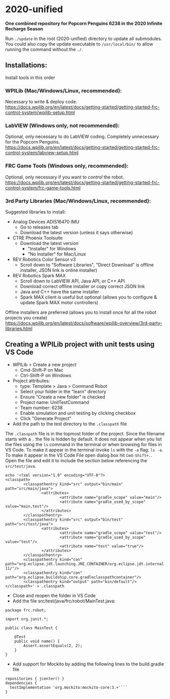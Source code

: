 # 2020-unified

**One combined repository for Popcorn Penguins 6238 in the 2020 Infinite Recharge Season**

Run `./update` in the root (2020-unified) directory to update all submodules. You could also copy the update executable to `/usr/local/bin/` to allow running the command without the `./`.

## Installations:
Install tools in this order
### WPILib (Mac/Windows/Linux, recommended):
Necessary to write & deploy code.  
https://docs.wpilib.org/en/latest/docs/getting-started/getting-started-frc-control-system/wpilib-setup.html

### LabVIEW (Windows only, not recommended):
Optional, only necessary to do LabVIEW coding. Completely unnecessary for the Popcorn Penguins.  
https://docs.wpilib.org/en/latest/docs/getting-started/getting-started-frc-control-system/labview-setup.html

### FRC Game Tools (Windows only, recommended):
Optional, only necessary if you want to _control_ the robot.  
https://docs.wpilib.org/en/latest/docs/getting-started/getting-started-frc-control-system/frc-game-tools.html

### 3rd Party Libraries (Mac/Windows/Linux, recommended):
Suggested libraries to install:
- Analog Devices ADIS16470 IMU 
  - Go to releases tab
  - Download the latest version (unless it says otherwise)
- CTRE Phoenix Toolsuite 
  - Download the latest version
    - "Installer" for Windows
    - "No Installer" for Mac/Linux
- REV Robotics Color Sensor v3 
  - Scroll down to "Software Libraries", "Direct Download" is offline installer, JSON link is online installer)
- REV Robotics Spark MAX 
  - Scroll down to LabVIEW API, Java API, or C++ API
  - Download correct offline installer or copy correct JSON link
  - Java and C++ have the same installer
  - Spark MAX client is useful but optional (allows you to configure & update Spark MAX motor controllers)

Offline installers are preferred (allows you to install once for all the robot projects you create)  
https://docs.wpilib.org/en/latest/docs/software/wpilib-overview/3rd-party-libraries.html

## Creating a WPILib project with unit tests using VS Code
- WPILib > Create a new project
  - Cmd-Shift-P on Mac
  - Ctrl-Shift-P on Windows
- Project attributes:
  - type: Template > Java > Command Robot
  - Select your folder in the "learn" directory
  - Ensure "Create a new folder" is checked
  - Project name: UnitTestCommand
  - Team number: 6238
  - Enable simulation and unit testing by clicking checkbox
  - Click "Generate Project"
- Add the path to the test directory to the `.classpath` file

The `.classpath` file is in the topmost folder of the project. Since the filename starts with a `.` the file is hidden by default.  It does not appear when you list the files using the `ls` command in the terminal or when browsing for files in VS Code. To make it appear in the terminal invoke `ls` with the `-a` flag: `ls -a`.  To make it appear in the VS Code File open dialog box hit `Cmd-Shift+.`. Open the file and edit it to include the section below referencing the `src/test/java`.
```
echo '<?xml version="1.0" encoding="UTF-8"?>
<classpath>
        <classpathentry kind="src" output="bin/main" path="src/main/java">
                <attributes>
                        <attribute name="gradle_scope" value="main"/>
                        <attribute name="gradle_used_by_scope" value="main,test"/>
                </attributes>
        </classpathentry>
        <classpathentry kind="src" output="bin/test" path="src/test/java">
                <attributes>
                        <attribute name="gradle_scope" value="test"/>
                        <attribute name="gradle_used_by_scope" value="test"/>
                        <attribute name="test" value="true"/>
                </attributes>
        </classpathentry>
        <classpathentry kind="con" path="org.eclipse.jdt.launching.JRE_CONTAINER/org.eclipse.jdt.internal.debug.ui.launcher.StandardVMType/JavaSE-11/"/>
        <classpathentry kind="con" path="org.eclipse.buildship.core.gradleclasspathcontainer"/>
        <classpathentry kind="output" path="bin/default"/>
</classpath>' > .classpath
```
- Close and reopen the folder in VS Code
- Add the file src/test/java/frc/robot/MainTest.java:
```
package frc.robot;

import org.junit.*;

public class MainTest {

    @Test
    public void name() {
        Assert.assertEquals(2, 2);
    }
}
```
- Add support for Mockito by adding the following lines to the build.gradle file
```
repositories { jcenter() }
dependencies {
  testImplementation 'org.mockito:mockito-core:3.+'```
}

